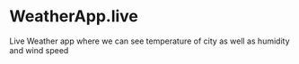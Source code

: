 # WeatherApp.live
Live Weather app where we can see temperature of city as well as humidity and wind speed
